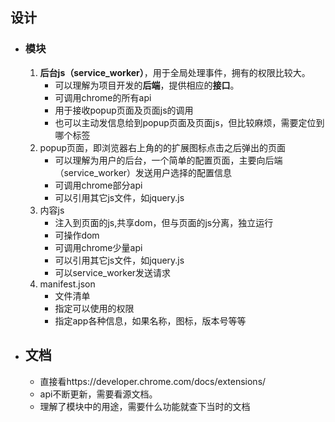 ## 设计

- ### 模块

  1. **后台js（service_worker）**，用于全局处理事件，拥有的权限比较大。
     - 可以理解为项目开发的**后端**，提供相应的**接口**。
     - 可调用chrome的所有api
     - 用于接收popup页面及页面js的调用
     - 也可以主动发信息给到popup页面及页面js，但比较麻烦，需要定位到哪个标签
  2. popup页面，即浏览器右上角的的扩展图标点击之后弹出的页面
     - 可以理解为用户的后台，一个简单的配置页面，主要向后端（service_worker）发送用户选择的配置信息
     - 可调用chrome部分api
     - 可以引用其它js文件，如jquery.js
  3. 内容js
     - 注入到页面的js,共享dom，但与页面的js分离，独立运行
     - 可操作dom
     - 可调用chrome少量api
     - 可以引用其它js文件，如jquery.js
     - 可以service_worker发送请求
  4. manifest.json
     - 文件清单
     - 指定可以使用的权限
     - 指定app各种信息，如果名称，图标，版本号等等

  

- ## 文档

  - 直接看https://developer.chrome.com/docs/extensions/
  - api不断更新，需要看源文档。
  - 理解了模块中的用途，需要什么功能就查下当时的文档


